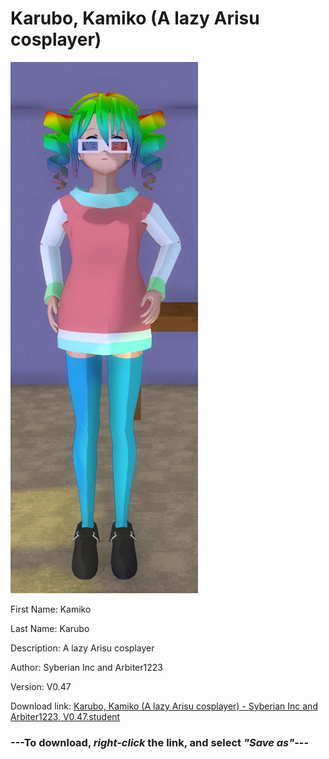# Karubo, Kamiko (A lazy Arisu cosplayer)

<img src="https://raw.githubusercontent.com/Arbiter1223/Daigaku-Gurashi-Custom-Students/master/Students/Files/Karubo%2C%20Kamiko%20(A%20lazy%20Arisu%20cosplayer).png" title="Karubo, Kamiko (A lazy Arisu cosplayer) - Syberian Inc and Arbiter1223, V0.47">

First Name: Kamiko

Last Name: Karubo

Description: A lazy Arisu cosplayer

Author: Syberian Inc and Arbiter1223

Version: V0.47

Download link: <a href="https://raw.githubusercontent.com/Arbiter1223/Daigaku-Gurashi-Custom-Students/master/Students/Files/Karubo%2C%20Kamiko%20(A%20lazy%20Arisu%20cosplayer)%20-%20Syberian%20Inc%20and%20Arbiter1223%2C%20V0.47.student">Karubo, Kamiko (A lazy Arisu cosplayer) - Syberian Inc and Arbiter1223, V0.47.student</a>

### ---**To download, _right-click_ the link, and select _"Save as"_**---
